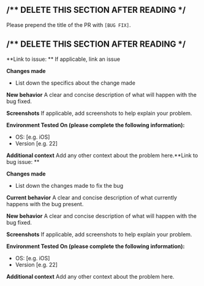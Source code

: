 ## /** DELETE THIS SECTION AFTER READING */
Please prepend the title of the PR with `[BUG FIX]`.
## /** DELETE THIS SECTION AFTER READING */



**Link to issue: ** If applicable, link an issue

**Changes made**
* List down the specifics about the change made

**New behavior**
A clear and concise description of what will happen with the bug fixed.

**Screenshots**
If applicable, add screenshots to help explain your problem.

**Environment Tested On (please complete the following information):**
 - OS: [e.g. iOS]
 - Version [e.g. 22]

**Additional context**
Add any other context about the problem here.**Link to bug issue: ** 

**Changes made**
* List down the changes made to fix the bug

**Current behavior**
A clear and concise description of what currently happens with the bug present.

**New behavior**
A clear and concise description of what will happen with the bug fixed.

**Screenshots**
If applicable, add screenshots to help explain your problem.

**Environment Tested On (please complete the following information):**
 - OS: [e.g. iOS]
 - Version [e.g. 22]

**Additional context**
Add any other context about the problem here.
